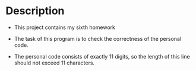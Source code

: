 # Description
* This project contains my sixth homework
* The task of this program is to check the correctness of the personal code.

* The personal code consists of exactly 11 digits, so the length of this line should not exceed 11 characters.